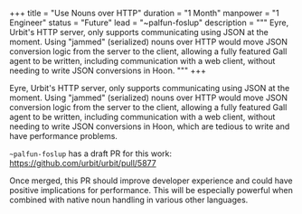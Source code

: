 +++
title = "Use Nouns over HTTP"
duration = "1 Month"
manpower = "1 Engineer"
status = "Future"
lead = "~palfun-foslup"
description = """
Eyre, Urbit's HTTP server, only supports communicating using JSON at the moment.  Using "jammed" (serialized) nouns over HTTP would move JSON conversion logic from the server to the client, allowing a fully featured Gall agent to be written, including communication with a web client, without needing to write JSON conversions in Hoon.
"""
+++

Eyre, Urbit's HTTP server, only supports communicating using JSON at the moment.  Using "jammed" (serialized) nouns over HTTP would move JSON conversion logic from the server to the client, allowing a fully featured Gall agent to be written, including communication with a web client, without needing to write JSON conversions in Hoon, which are tedious to write and have performance problems.

`~palfun-foslup` has a draft PR for this work:
https://github.com/urbit/urbit/pull/5877

Once merged, this PR should improve developer experience and could have positive implications for performance.  This will be especially powerful when combined with native noun handling in various other languages.